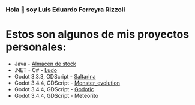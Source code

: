 ### Hola 👋 soy Luis Eduardo Ferreyra Rizzoli

# Estos son algunos de mis proyectos personales:
- Java - [Almacen de stock](https://github.com/Raizu548/Almacen_Stock_Trabajo_Integrador)
- .NET - C# - [Ludo](https://github.com/Raizu548/Ludo_TPI_UTN)
- Godot 3.3.3, GDScript - [Saltarina](https://raizuya.itch.io/saltarina)
- Godot 3.4.4, GDScript - [Monster_evolution](https://raizuya.itch.io/monster-evolution)
- Godot 3.4.4, GDScript - [Godotic](https://raizuya.itch.io/godotic)
- Godot 3.4.4, GDScript - Meteorito
<!--
**Raizu548/Raizu548** is a ✨ _special_ ✨ repository because its `README.md` (this file) appears on your GitHub profile.

Here are some ideas to get you started:

- 🔭 I’m currently working on ...
- 🌱 I’m currently learning ...
- 👯 I’m looking to collaborate on ...
- 🤔 I’m looking for help with ...
- 💬 Ask me about ...
- 📫 How to reach me: ...
- 😄 Pronouns: ...
- ⚡ Fun fact: ...
-->
